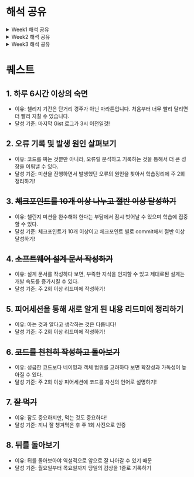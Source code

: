 # 해석 공유

<details>
<summary>Week1 해석 공유</summary>
<div markdown = "1">

## 개발자 원칙

## 동기

- 동기를 관리할 때 에너지도 신경써야 한다.
- 동기는 외부에서 주입되는 것이 아니라 본인이 직접 찾아야 한다.

## 오류

- 오류가 발생하면 해결하는 것에서 그치면 안된다.
- 소스 코드 레벨까지 직접 파고들어서 오류의 원인을 해결하는 경험이 있으면 좋다.

## 함께 자라기

- 실력을 개선하려는 동기가 있어야 한다.
- 구체적인 피드백은 적절한 시기에 받아야 한다.
- 불안함을 느끼는 경우 해결법은
  - 실력 높이기
  - 난이도 낮추기
- 구글이 밝힌 탁월한 팀의 비밀
  - 팀에 누가 있는지보다 팀원들이 서로 어떻게 상호작용하고 자신의 일을 어떻게 바라보는지가 훨씬 중요했다.
  - 5가지 성공적 팀의 특징을 찾았는데, 그중 압도적으로 높은 예측력을 보인 변수는 팀의 심리적 안전감이었다.
  - 팀 토론 등 특별히 고안된 활동을 통해 심리적 안전감을 개선할 수 있었다.
- 심리적 안정감을 높이려면
  - ‘팀 토론 등 특별히 고안된 활동’을 통해 토론 주제를 안전한 환경에서 이야기해주는 것 자체가 심리적 안전감을 높일 것이다.
  - 이 모든 것 이전에 리더와 관리자가 매일매일 팀원들과 갖는 마이크로 인터랙션에서 다른 행동 양태를 보여줘야 한다

## 소프트웨어 장인

- 소프트웨어 장인은 단순히 코드를 작성하는 것이 아니라, 품질 높은 소프트웨러를 만드는데 중점을 둔다.
- 아무도 참여하려 하지 않드마녀 모범을 보이고 관심을 보이는 사람들에게 집중한다
- 리팩토링을 위한 리팩토링은 시간 낭비이다. 특별한 이유 없이 코드를 열어서 재정리하는 일은 아무런 의미가 없다.

</div>
</details>

<details>
<summary>Week2 해석 공유</summary>
<div markdown = "1">

## 개발자 원칙

> 55p 제대로 이해했다고 생각하지만 제대로 이해하지 못했을 수도 있습니다.

- 학습한 지식은 머리속에 추상적인 개념으로 남아있는 경우가 많다. 이 경우 알고있다고 생각하기 쉽지만 해당 내용을 심화하여 활용해야 하거나, 공유해야 할 때 그렇지 못할 때가 많다.
  언어로서 정의된 지식을 머리속에서 추상화된 지식으로 갖춘 뒤, 이를 다시 언어로 정의하는 과정을 거치면 위 문제를 해결할 수 있을 것 같다. (K013\_김준서)

> 제어할 수 없는 것에 집중하다 보면 그 무엇도 해결하지 못할 수 있습니다. 제어할 수 있는 것에 의존하고 집중해야만 어떤 일과 상황을 만나더라도 앞으로 전진할 수 있습니다. - 개발자 원칙 8장 P.225 中 -

- 현실 상황에서든, 내가 직접 소프트웨어를 설계 혹은 구현하는 상황에서든 매순간에서 현재 내가 제어할 수 있는 일이 무엇이지 파악하는 태도가 필요하다고 느꼈다. 내가 제어할 수 없는 것에 집중하여 이도저도 못하는 상황에 얽매이지 말고 직접 제어할 수 있는 부분에 집중해 이를 점진적으로 개선해나가려고 하는 마음가짐을 가져야겠다! (J237\_조민지)

- 프로덕트, 즉 동작하는 제품을 잘 만드는 것을 목표로 하는 것의 중요성에 대해 생각하게 됐다. 코드의 가독성, 유연성과 같이 코드 자체의 완성도를 높이는 것에 매몰되는 것이 아니라 주어진 상황에서 주어진 리소스를 얼마나 활용하여 프로덕트를 완성하는 것이 중요하다는 것에 공감했다. (J116\_박주영)

- <챌린지를 임하는 마음가짐> (S009\_김기영)

  1.  자신의 속도를 알자

  - 자신의 한계 속력(일 수행 능력의 한계)를 알자
  - 목표로 향하는 방향을 항상 점검하자

  2.  자존감

  - 남과 비교하여 자신감을 갖거나 잃지 말고 과거의 자신과 비교하여 자존감을 높이자

- 나의 몸이 기억하게 만들고싶으면 이론에서 멈추지말고 실습을 해야한다. 이론에서 멈추면 다시 흩어져서 꺼내기가 힘들어진다. 그러면 진짜로 안다고 말 할 수 없다. 항상 안다고 생각하는걸 경계하고 설명할 수 있는지, 만들 수 있는지, 적용가능한지를 체크해야 빈틈을 메울 수 있는 것 같다. (J164\_유영재)

- 3장은 조금 원론적으로 개념적인 부분들이 주를 이뤄져있다고 생각했다. 내용은 소프트웨어 설계를 사람들이 보통 잘 못 알고 있고, 이를 바로 잡기 위해 실제 소프트웨어를 비롯한 설계라는 개념에 대한 인사이트를 공유해주셨다. 개인적으로는 아직 소프트웨어 설계에 대한 지식에 깊이가 얉고 이를 이해하기에는 조금 힘들고, 어렵다고 느껴졌다. 소프트웨어 설계에 대해 사전 지식이 있고, 추가적인 인사이트를 쌓고 싶다면 읽어 보는 것도 좋을 것 같다.(J063\_김준서)

</div>
</details>

<details>
<summary>Week3 해석 공유</summary>
<div markdown = "1">

## J085_노현진

> 개발자 원칙, 7장 - 프로덕트 중심주의
> 

`Chapter 7. 프로덕트 중심주의` 에서는 지속적인 발전을 위해선 목표와 방향 설정이 중요하다는 점을 강조하며 이와 관련하여 긴 시간 동안 개발자 역량을 향상시킬 수 있는 전략으로 <b>“프로덕트에 집중하자.”</b>를 제시하였습니다. 여기서 <b>“프로덕트에 집중하자.”</b>는 뜻은 <b>“프로덕트를 잘 만들자”</b>라는 뜻입니다. 즉, **코드를 잘 짜는 것이 아니라 코드가 동작하는 제품을 잘 만드는 것**을 의미합니다. 당연하게 들릴 수도 있지만, 저희는 실제로 개발자가 되기 위해 목표를 세울 때 프로덕트를 생략한 경우가 많습니다. 백엔드 개발자가 되기 위해 `스프링 프레임워크` 를 공부해야겠다라거나, 아니면 프론트엔드 개발자가 되기 위해 `리액트` 를 공부하겠다라는 식으로 목표를 설정하는 경우가 많습니다. 

저자는 **프로덕트 잘 만들기**라는 목표를 설정함으로써 전문가가 되기까지 긴 시간 동안 흔들리지 않고 개발자의 역량을 향상시킬 수 있다고 강조하였습니다. 그리고 이와 관련하여 프로덕트를 성공적으로 만들기 위해 `이터레이션` 기반으로 일정을 점진적이고 반복적으로 진행하는 것이 최선의 방법이라고 말합니다. 즉, 상대적으로 짧은 주기로 목표를 세우고 목표를 달성하고 피드백을 받아 개선하는 작업을 반복하면서 프로덕트를 만드는 것이 최선의 방법이라고 언급하였습니다. 또한 개발을 혼자 진행하는 것이 아닌 협업을 통한 개발 과정을 강조하였습니다.

저는 개발자 원칙 7장을 읽으면서 느낀 점은 개발 과정에 있어서 프로덕트를 중심으로 진행하면서 지속적인 피드백을 받는 것이 중요하다고 느꼈습니다. 특히 개발 결과물은 여러 사람들이 사용하는 것이므로 프로덕트를 잘 만드는 것도 중요하고, 프로덕트를 잘 만들기 위해 지속적으로 피드백을 받는 것도 중요하고 느끼게 되었습니다. 또한 현재 진행되고 있는 챌린지 과정의 피어세션 시간을 소중히 보내야겠다는 생각도 들었습니다. 혼자 개발할 때는 몰랐던 더 좋은 방법이나 개선해야 할 점, 제가 코드를 작성하면서 놓친 점을 파악할 수 있었다는 점에서 피드백이 매우 중요하다고 느꼈습니다.

## S063_정지용

> 개발자 원칙, 8장 **제어할 수 없는 것에 의존하지 않기**

이전의 향로님의 영상도 자주 찾아보고 했는데, 마침 개발자 원칙에 향로님의 글이 있어서 흥미롭게 읽었습니다. 이 챕터에서 가장 중요한 부분은 **제어할 수 없는 것에 의존하지 않기**라는 키워드인데, 이 키워드는 기술적으로도, 현실적으로도 적용이 되는 부분이라 공감도 많이 되었고 도움도 많이 되었습니다.

현실에서도 제어할 수 없는 것에 신경을 많이 써왔었고, 개발을 할 때도 비슷한 부분이 있었습니다. 그래서 이 부분을 더 열심히 읽었는데, 제어할 수 있는 것에만 신경을 쓰는 것이 확실하게 더 좋은 결과를 낼 수 있다는 것을 다시 느꼈습니다. 특히, 개발 관련된 내용만 논하는 게 아니라 현실적인 부분들도 많았기에 더 공감이 되고 평소에 적용을 해보고 싶었습니다.
> 

## J126_백지연

저는 『개발자 원칙』 8, 9장을 읽었습니다. 저는 챌린지에서의 경험을 바탕으로 책의 내용을 해석했습니다.

8장 제어할 수 없는 것에 의존하지 않기

> 어떻게 하면 아무리 급해도 항상 80-90점짜리 소프트웨어를 개발할 수 있는지가 중요하다. <br>- p.207~208
> 

제가 부스트캠프 챌린지 과정을 진행하면서 1, 2주차에는 한정된 시간 내에서 학습과 휴식의 시간 분배를 어떻게 할지 고민이 많았습니다. 주어진 시간동안 모든 걸 학습하고 구현하는건 현재 저의 실력으로는 무리가 있는 상황이었기 때문입니다. 그래서 그룹 회고 시간에도 다른 팀원 분들에게 시간 분배에 대해 어떤 생각을 갖고 계시는지 물어보고는 했던게 기억에 많이 남습니다. 

아직도 그 답을 찾는 과정에 있는 것 같은데 이 글을 읽으니 공감이 많이 됐습니다. 책의 내용과 저는 좀 다른 케이스이지만, 한정된 시간에서 무언가를 완성해야하는 상황은 똑같았습니다. 챌린지 과정 동안 많이 고민했던 내용이 현업에서도 많은 분들이 고민하는 내용이라는 것에서 지금 제가 하고 있는 고민이 헛되지 않았다는 것을 깨닫고, 앞으로 이런 과정을 불필요하다고 여기지 않고 좀 더 깊게 생각해보고 싶다는 생각을 했습니다.

9장 달리는 기차의 바퀴를 갈아 끼우기

> “Make it work, then make it better.<br>일단 동작하게 만든 다음 더 좋게 만들어라.”<br>- p.230
> 

이것도 챌린지 과정을 하며 생각했던 것과 일치하는 내용이라서 공감이 갔습니다. 이전에는 코드 하나를 작성해놓고 개선하고는 했는데, 이렇게 하니 기껏 개선해놓은 내용도 다른 코드를 추가하며 어그러지는 일도 발생했고 작은 것에 매달리다가 완성을 하지 못하는 일도 있었습니다. 미션을 계속 하다보니까 작은 것에 집착하기보다는 어떻게든 코드를 작성하며 전체 흐름을 다 파악한 뒤에야 수정을 하는 것이 더 효율적이라는 것을 깨달았습니다. 

책에서도 제약조건을 극복하고 제대로 동작하는 코드를 만드는 것이 개발자가 ‘밥값’을 하는 것이라는 내용이 있었는데, 이 문장이 공감이 되며 기억에 남았던 것 같아서 제 경험과 함께 공유하고 싶었습니다.

## J110_박서연

읽은 파트: <제어할 수 없는 것에 의존하지 않기>, <달리는 기차의 바퀴를 갈아 끼우기>

> 일정과 퀄리티는 어느 한쪽을 포기해야 한다와 같은 시소 관계가 아니라, 어떻게 하면 아무리 급해도 항상 80~90점짜리 소프트웨어를 개발할 수 있는지가 중요하다.
> 
- 과제가 주어지고 기한이 있는 챌린지 과정을 할때 이 마음가짐이 중요할 것 같다고 느꼈고 그러기 위해서 본인의 원칙을 확실히 세우는게 중요한 것 같다.

> 제어할 수 없는 값에 의존하는 코드들을 최대한 멀리한다.
> 

> 주요 비즈니스 로직은 모두 제어할 수 있는 값만 의존하게 해 테스트 코드 작성이 쉬운 형태로 구성한다.
> 
- 지금 하는 과제들이 제어할 수 없는 영역의 부분들이 많지는 않다고 느껴지는데 코드만이 아니라 삶에서도 적용이 가능한 원칙인 것 같아 유익하다.

> “코딩을 잘 하려면 많이 읽어야 합니다. 코드를 많이 읽어도 코딩을 잘 못할 수는 있습니다. 그러나 많이 코드를 많이 읽지 않고도 코딩을 잘하는 것은 불가능합니다. 코딩을 많이 할수록 더 잘하게 됩니다. 축구나 수영이나 글쓰기가 그런 것처럼 코드도 근육이 있어야 쓸 수 있습니다. 코딩 근육을 만드는 유일한 방법은 코딩을 하는 겁니다.”
> 
- 공감이 많이 갔다. 피어세션, 짝 프로그래밍을 하면서 서로의 코드를 리뷰하고 새로운 인사이트를 얻는 과정이 정말 유익하게 느껴졌다. 그러면서 자연스레 가독성 높은 코드를 작성하려고 노력하는 내 모습을 볼 수 있었다.

## J067_김진영

`Chapter 4` 나의 메이저 버전을 업그레이드 하는 마이너 원칙들

**같은 책을 읽더라도 사람마다 이미 알고 있는 배경지식과 새로운 지식의 연결점이 다르기 때문에 이해하는 범위가 다르다. 그렇기 때문에 자신에게 알맞은 방향과 속력을 찾아야 공부도 제대로 할 수 있다.** 라는 말이 인상 깊었습니다.
코드를 작성하고 CS 지식을 학습하는 것을 뛰어 넘어 모든 분야에 적용될 수 있는 말이라서 공감이 가고, 좋다고 느껴졌습니다.
또한 최근들어 생긴 고민이 CS 지식은 늘고 있는데 코드적으로 성장하고 있는지 의문이 들었는데 제가 현재 걷고 있는지부터 확인하고, 걸으려면 어떻게 할 수 있을까를 고민해봐야겠다고 생각하게 된 것 같습니다.

**공부를 하며 업무와 관련있는 것, 관련은 없지만 살펴볼 것, 다른 분야로 나누어 분류하며 학습하고, 기록했더니 업무와 관련 없던 내용도 관련이 생기고 다른 분야인줄 알았던 것도 연결할 수 있는 기회가 왔다.** 라는 말이 인상 깊었습니다.
챌린지 과정에서도 웹 개발 과정에서, 또는 모바일 과정에서 왜 이런 지식을 학습해야 할까? 라는 의문이 들 수 있는데 JK님의 교육 철학이 엿보이는 것 같고 왜 그런 부분을 우리에게 학습하도록 장려했는지 알 수 있었습니다.

**주어진 시간에 빠르게 동작하는 정답을 찾기 보다 시야를 넓게 해서 다양한 기준에서 과정을 자주 되돌아 봐야 한다. 어디를 향하는지 방향을 인지하고 방향을 변화했을 때 기록하는 것이 메타 인지 관점에서 자신을 되돌아 보는데 도움이 된다.** 라는 말이 인상 깊었습니다.
실제로 저도 여태까지 학습 내용에 문제 해결 과정을 기록하면서 결과물인 코드를 작성하고 피어세션 동료에게 설명하는 일이 많았는데, 어떤 과정을 거쳤는지, 왜 그렇게 생각했는지를 작성 안하다보니 경험했던 실수를 반복하거나 중간에 구현하는 방법을 바꿨을 때 이유를 잊어버리는 것 같다는 생각이 들었습니다.

`Chapter 5` 의 박미정님 글을 다 읽지는 못했지만 성장하기 위해서 다양한 환경과 교류하고 현재 환경을 변화시킬 필요성이 있다는 뉘앙스의 글과 경험이 많은 공감이 갔습니다. 어느 조직이든 어느 상황이든 그 자리에 머물면 익숙해질 수 있겠지만 성장하긴 어렵다고 생각합니다. 물론 불가능하진 않겠지만요, 의도적으로 환경을 바꾸며 성장을 이끌어내는 것이 인상적이었습니다.

</div>
</details>

# 퀘스트

## 1. 하루 6시간 이상의 숙면

- 이유: 챌리지 기간은 단거리 경주가 아닌 마라톤입니다. 처음부터 너무 빨리 달리면 더 빨리 지칠 수 있습니다.
- 달성 기준: 마지막 Gist 로그가 3시 이전일것!

## 2. 오류 기록 및 발생 원인 살펴보기

- 이유: 코드를 짜는 것뿐만 아니라, 오류릴 분석하고 기록하는 것을 통해서 더 큰 성장을 이뤄낼 수 있다.
- 달성 기준: 미션을 진행하면서 발생했던 오류의 원인을 찾아서 학습정리에 주 2회 정리하기!

## 3. ~~체크포인트를 10개 이상 나누고 절반 이상 달성하기~~

- 이유: 챌린지 미션을 완수해야 한다는 부담에서 잠시 벗어날 수 있으며 학습에 집중할 수 있다.
- 달성 기준: 체크포인트가 10개 이상이고 체크포인트 별로 commit해서 절반 이상 달성하기!

## 4. ~~소프트웨어 설계 문서 작성하기~~

- 이유: 설계 문서를 작성하다 보면, 부족한 지식을 인지할 수 있고 제대로된 설계는 개발 속도를 증가시킬 수 있다.
- 달성 기준: 주 2회 이상 리드미에 작성하기!

## 5. 피어세션을 통해 새로 알게 된 내용 리드미에 정리하기

- 이유: 아는 것과 알다고 생각하는 것은 다릅니다!
- 달성 기준: 주 2회 이상 리드미에 작성하기!

## 6. ~~코드를 천천히 작성하고 돌아보기~~

- 이유: 성급한 코드보다 네이밍과 객체 범위를 고려하다 보면 확장성과 가독성이 높아질 수 있다.
- 달성 기준: 주 2회 이상 피어세션에 코드를 자신의 언어로 설명하기!

## 7. ~~잘 먹기~~

- 이유: 잠도 중요하지만, 먹는 것도 중요하다!
- 달성 기준: 끼니 잘 챙겨먹은 후 주 1회 사진으로 인증

## 8. 뒤를 돌아보기

- 이유: 뒤를 돌아보아야 역설적으로 앞으로 잘 나아갈 수 있기 때문
- 달성 기준: 월요일부터 목요일까지 당일의 감상을 1줄로 기록하기
